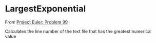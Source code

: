 # LargestExponential

From [Project Euler: Problem 99](https://projecteuler.net/problem=99)

Calculates the line number of the text file that has the greatest numerical value